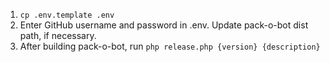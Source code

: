 1. `cp .env.template .env`
2. Enter GitHub username and password in .env. Update pack-o-bot dist path, if necessary.
3. After building pack-o-bot, run `php release.php {version} {description}`